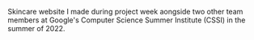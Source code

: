 Skincare website I made during project week aongside two other team members at Google's Computer Science Summer Institute (CSSI) in the summer of 2022.
